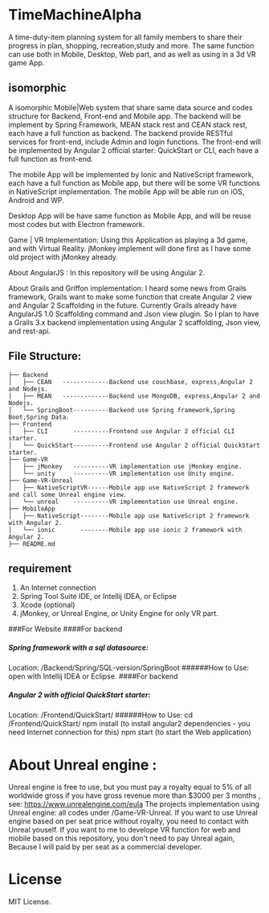 # TimeMachineAlpha
A time-duty-item planning system for all family members to share their progress in plan, shopping, recreation,study and more. The same function can use both in Mobile, Desktop, Web part, and
as well as using in a 3d VR game App.

## isomorphic
A isomorphic Mobile|Web system that share same data source and codes structure for Backend, Front-end and Mobile app.
The backend will be implement by Spring Framework, MEAN stack rest and CEAN stack rest, each have a full function as backend. The backend provide RESTful services for front-end, include Admin and login functions.
The front-end will be implemented by Angular 2 official starter: QuickStart or CLI, each have a full function as front-end.

The mobile App will be implemented by Ionic and NativeScript framework, each have a full function as Mobile app, but there will be some VR functions in NativeScript implementation.
The mobile App will be able run on iOS, Android and WP.

Desktop App will be have same function as Mobile App, and will be reuse most codes but with Electron framework.

Game | VR Implementation: Using this Application as playing a 3d game, and with  Virtual Reality.  jMonkey implement will done first as I have some old project with jMonkey already.


About AngularJS : In this repository will be using  Angular 2.

About Grails and Griffon implementation: I heard some news  from Grails framework, Grails want to make some function that create Angular 2 view and Angular 2  Scaffolding in the future.
Currently Grails already have AngularJS 1.0 Scaffolding command and Json view plugin.
So I plan to have a Grails 3.x  backend implementation using  Angular 2 scaffolding, Json view, and rest-api.

## File Structure:
```
├── Backend  
│   ├── CEAN   -------------Backend use couchbase, express,Angular 2 and Nodejs.  
│   ├── MEAN   -------------Backend use MongoDB, express,Angular 2 and Nodejs.  
│   └── SpringBoot----------Backend use Spring framework,Spring Boot,Spring Data.  
├── Frontend  
│   ├── CLI       ----------Frontend use Angular 2 official CLI starter.  
│   └── QuickStart----------Frontend use Angular 2 official QuickStart starter.  
├── Game-VR  
│   ├── jMonkey   ----------VR implementation use jMonkey engine.  
│   └── unity     ----------VR implementation use Unity engine.
├── Game-VR-Unreal
│   ├── NativeScriptVR------Mobile app use NativeScript 2 framework and call some Unreal engine view.   
│   └── unreal    ----------VR implementation use Unreal engine.   
├── MobileApp  
│   ├── NativeScript--------Mobile app use NativeScript 2 framework with Angular 2.  
│   └── ionic       --------Mobile app use ionic 2 framework with Angular 2.  
├── README.md  
```


## requirement
1. An Internet connection
2. Spring Tool Suite IDE, or Intellij IDEA, or Eclipse
3. Xcode (optional)
4. jMonkey, or Unreal Engine, or Unity Engine for only VR part.

###For Website
####For backend
##### Spring framework with a sql datasource:
Location: /Backend/Spring/SQL-version/SpringBoot
######How to Use:
open with Intellij IDEA or Eclipse.
####For backend
##### Angular 2 with official QuickStart starter:
Location: /Frontend/QuickStart/
######How to Use:
cd /Frontend/QuickStart/
npm install (to install angular2 dependencies - you need Internet connection for this)
npm start (to start the Web application)





# About Unreal engine :
Unreal engine is free to use, but you must pay a royalty equal to 5% of all worldwide gross if you have gross revenue more than $3000 per 3 months , see:  https://www.unrealengine.com/eula
The projects implementation using Unreal engine: all codes under /Game-VR-Unreal.
If you want to use Unreal engine based on per seat price without royalty, you need to contact with Unreal youself.
If you want to me to develope VR function for web and mobile based on this repository, you don't need to pay Unreal again, Because I will paid by per seat as a commercial developer.


# License
MIT License.
